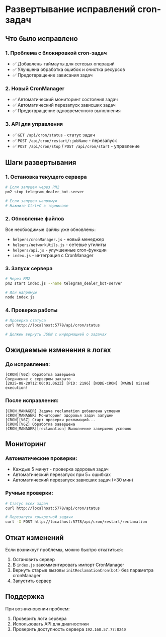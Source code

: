 # Развертывание исправлений cron-задач

## Что было исправлено

### 1. Проблема с блокировкой cron-задач

- ✅ Добавлены таймауты для сетевых операций
- ✅ Улучшена обработка ошибок и очистка ресурсов
- ✅ Предотвращение зависания задач

### 2. Новый CronManager

- ✅ Автоматический мониторинг состояния задач
- ✅ Автоматический перезапуск зависших задач
- ✅ Предотвращение одновременного выполнения

### 3. API для управления

- ✅ `GET /api/cron/status` - статус задач
- ✅ `POST /api/cron/restart/:jobName` - перезапуск
- ✅ `POST /api/cron/stop` / `POST /api/cron/start` - управление

## Шаги развертывания

### 1. Остановка текущего сервера

```bash
# Если запущен через PM2
pm2 stop telegram_dealer_bot-server

# Если запущен напрямую
# Нажмите Ctrl+C в терминале
```

### 2. Обновление файлов

Все необходимые файлы уже обновлены:

- `helpers/cronManager.js` - новый менеджер
- `helpers/networkUtils.js` - сетевые утилиты
- `helpers/api.js` - улучшенные cron-функции
- `index.js` - интеграция с CronManager

### 3. Запуск сервера

```bash
# Через PM2
pm2 start index.js --name telegram_dealer_bot-server

# Или напрямую
node index.js
```

### 4. Проверка работы

```bash
# Проверка статуса
curl http://localhost:5778/api/cron/status

# Должен вернуть JSON с информацией о задачах
```

## Ожидаемые изменения в логах

### До исправления:

```
[CRON][V0Z] Обработка завершена
Соединение с сервером закрыто
[2025-08-20T12:00:01.062Z] [PID: 2196] [NODE-CRON] [WARN] missed execution!
```

### После исправления:

```
[CRON_MANAGER] Задача reclamation добавлена успешно
[CRON_MANAGER] Мониторинг здоровья задач запущен
[CRON][V6Z] Старт проверки рекламаций...
[CRON][V6Z] Обработка завершена
[CRON_MANAGER][reclamation] Выполнение завершено успешно
```

## Мониторинг

### Автоматические проверки:

- Каждые 5 минут - проверка здоровья задач
- Автоматический перезапуск при 5+ ошибках
- Автоматический перезапуск зависших задач (>30 мин)

### Ручные проверки:

```bash
# Статус всех задач
curl http://localhost:5778/api/cron/status

# Перезапуск конкретной задачи
curl -X POST http://localhost:5778/api/cron/restart/reclamation
```

## Откат изменений

Если возникнут проблемы, можно быстро откатиться:

1. Остановить сервер
2. В `index.js` закомментировать импорт CronManager
3. Вернуть старые вызовы `initReclamationCron(bot)` без параметра cronManager
4. Запустить сервер

## Поддержка

При возникновении проблем:

1. Проверить логи сервера
2. Использовать API для диагностики
3. Проверить доступность сервера `192.168.57.77:8240`
